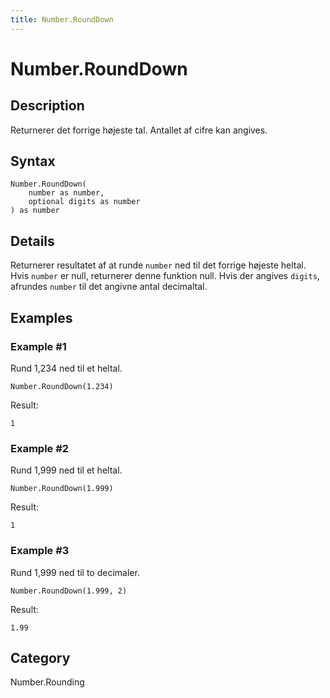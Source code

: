 ```yaml
---
title: Number.RoundDown
---
```


# Number.RoundDown


## Description

Returnerer det forrige højeste tal. Antallet af cifre kan angives.


## Syntax

```powerquery
Number.RoundDown(
    number as number,
    optional digits as number
) as number
```


## Details

Returnerer resultatet af at runde <code>number</code> ned til det forrige højeste heltal. Hvis <code>number</code> er null, returnerer denne funktion null.    Hvis der angives <code>digits</code>, afrundes <code>number</code> til det angivne antal decimaltal.  


## Examples

### Example #1 
Rund 1,234 ned til et heltal.
```powerquery
Number.RoundDown(1.234)
```

Result: 
```powerquery
1
```


### Example #2 
Rund 1,999 ned til et heltal.
```powerquery
Number.RoundDown(1.999)
```

Result: 
```powerquery
1
```


### Example #3 
Rund 1,999 ned til to decimaler.
```powerquery
Number.RoundDown(1.999, 2)
```

Result: 
```powerquery
1.99
```




## Category
Number.Rounding
